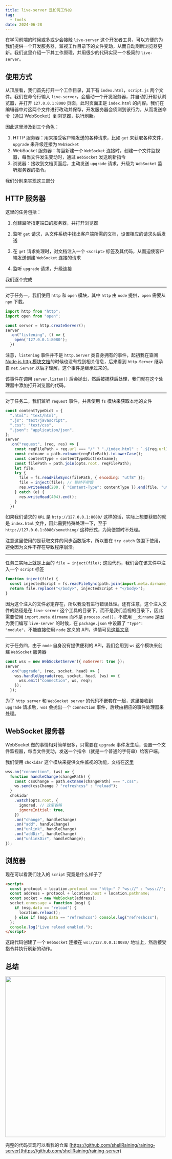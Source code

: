 ```yaml
---
title: live-server 是如何工作的
tag:
  - tools
date: 2024-06-28
---
```


在学习前端的时候或多或少会接触 `live-server` 这个开发者工具，可以方便的为我们提供一个开发服务器，监视工作目录下的文件变动，从而自动刷新浏览器更新。我们这里介绍一下其工作原理，并用很少的代码实现一个极简的 `live-server`。

## 使用方式

从顶层看，我们首先打开一个工作目录，其下有 `index.html`，`script.js` 两个文件。我们在命令行输入 `live-server`，会启动一个开发服务器，并自动打开默认浏览器，并打开 `127.0.0.1:8080` 页面，此时页面正是 `index.html` 的内容。我们在编辑器中对这两个文件进行改动并保存，开发服务器会侦测到该行为，从而发送命令（通过 WebSocket）到浏览器，执行刷新。

因此这里涉及到三个角色：

1. HTTP 服务器：用来接受客户端发送的各种请求，比如 `get` 来获取各种文件，`upgrade` 来升级连接为 `WebSocket`
2. WebSocket 服务器：每当新建一个 `WebSocket` 连接时，创建一个文件监视器，每当文件发生变动时，通过 `WebSocket` 发送刷新指令
3. 浏览器：接收到文档页面后，主动发送 `upgrade` 请求，升级为 `WebSocket` 监听服务器的指令。

我们分别来实现这三部分

## HTTP 服务器

这里的任务包括：

1. 创建监听指定端口的服务器，并打开浏览器

2. 监听 `get` 请求，从文件系统中找出客户端所需的文档，设置相应的请求头后发送

3. 在 `get` 请求处理时，对文档注入一个 `<script>` 标签及其代码，从而迫使客户端发送创建 `WebSocket` 连接的请求

4. 监听 `upgrade` 请求，升级连接

我们逐个完成

---

对于任务一，我们使用 `http` 和 `open` 模块，其中 `http` 由 `node` 提供，`open` 需要从 `npm` 下载。

```JavaScript
import http from "http";
import open from "open";

const server = http.createServer();
server
  .on("listening", () => {
    open('127.0.0.1:8080');
  })
```

注意，`listening` 事件并不是 `http.Server` 类自身拥有的事件，起初我在查阅[Node.js http 模块文档](https://nodejs.org/api/http.html#class-httpserver)的时候也没有找到相关信息，后来看到 `http.Server` 继承自 `net.Server` 以后才理解，这个事件是继承过来的。

该事件在调用 `server.listen()` 后会抛出，然后被捕获后处理，我们就在这个处理器中添加打开浏览器的代码。

---

对于任务二，我们监听 `request` 事件，并且使用 `fs` 模块来获取本地的文件

```JavaScript
const contentTypeDict = {
  ".html": "text/html",
  ".js": "text/javascript",
  ".css": "text/css",
  ".json": "application/json",
};
server
  .on("request", (req, res) => {
    const reqFilePath = req.url === "/" ? "./index.html" : `.${req.url}`;
    const extname = path.extname(reqFilePath).toLowerCase();
    const contentType = contentTypeDict[extname];
    const filePath = path.join(opts.root, reqFilePath);
    let file;
    try {
      file = fs.readFileSync(filePath, { encoding: "utf8" });
      file = inject(file); // 暂时不用管
      res.writeHead(200, { "Content-Type": contentType }).end(file, "utf-8");
    } catch (e) {
      res.writeHead(404).end();
    }
  })

```

如果我们请求的 `URL` 是 `http://127.0.0.1:8080/` 这样的话，实际上想要获取的就是 `index.html` 文件，因此需要特殊处理一下，至于 `http://127.0.0.1:8080/something/` 这种形式，为简便暂时不处理。

注意这里使用的是获取文件的同步函数版本，所以要在 `try catch` 包围下使用，避免因为文件不存在导致程序崩溃。

---

任务三实际上就是上面的 `file = inject(file);` 这段代码，我们会在该文件中注入一个 `script` 标签

```JavaScript
function inject(file) {
  const injectedScript = fs.readFileSync(path.join(import.meta.dirname, "injected.html"));
  return file.replace("</body>", injectedScript + "</body>");
}
```

因为这个注入的文件必定存在，所以我没有进行错误处理。还有注意，这个注入文件的路径是在 `live-server` 这个工具的目录下，而不是我们监视的目录下，因此需要使用 `import.meta.dirname` 而不是 `process.cwd()`，不使用 `__dirname` 是因为我们编写 `live-server` 的时候，在 `package.json` 中设置了 `"type": "module"`，不能直接使用 `node` 定义的 API，详情可见[这篇文章](https://sugarat.top/technology/learn/esm-require)

---

对于任务四，由于 `node` 自身没有提供便利的 API，我们会用到 `ws` 这个模块来创建 `WebSocket` 服务器

```JavaScript
const wss = new WebSocketServer({ noServer: true });
server
  .on("upgrade", (req, socket, head) => {
    wss.handleUpgrade(req, socket, head, (ws) => {
      wss.emit("connection", ws, req);
    });
  });
```

为了 `http server` 和 `WebSocket server` 的代码不嵌套在一起，这里接收到 `upgrade` 请求后，`wss` 会抛出一个 `connection` 事件，后续由相应的事件处理器来处理。

## WebSocket 服务器

WebSocket 做的事情相对简单很多，只需要在 `upgrade` 事件发生后，设置一个文件监视器，每当文件变动，发送一个指令（就是一个普通的字符串）给客户端。

我们使用 `chokidar` 这个模块来提供文件监视的功能，文档在[这里](https://github.com/paulmillr/chokidar)

```JavaScript
wss.on("connection", (ws) => {
  function handleChange(changePath) {
    const cssChange = path.extname(changePath) === ".css";
    ws.send(cssChange ? "refreshcss" : "reload");
  }
  chokidar
    .watch(opts.root, {
      ignored, // 这里省略
      ignoreInitial: true,
    })
    .on("change", handleChange)
    .on("add", handleChange)
    .on("unlink", handleChange)
    .on("addDir", handleChange)
    .on("unlinkDir", handleChange);
});
```

## 浏览器

现在可以看我们注入的 `script` 究竟是什么样子了

```HTML
<script>
  const protocol = location.protocol === "http:" ? "ws://" : "wss://";
  const address = protocol + location.host + location.pathname;
  const socket = new WebSocket(address);
  socket.onmessage = function (msg) {
    if (msg.data == "reload") {
      location.reload();
    } else if (msg.data == "refreshcss") console.log("refreshcss");
  };
  console.log("Live reload enabled.");
</script>
```

这段代码创建了一个 `WebSocket` 连接在 `ws://127.0.0.1:8080/` 地址上，然后接受指令并执行刷新的动作。

## 总结

<img width='500' src='https://raw.githubusercontent.com/shellRaining/img/main/2406/shellRaining-server.png'>

完整的代码实现可以看我的仓库 [https://github.com/shellRaining/raining-server](https://github.com/shellRaining/raining-server)
